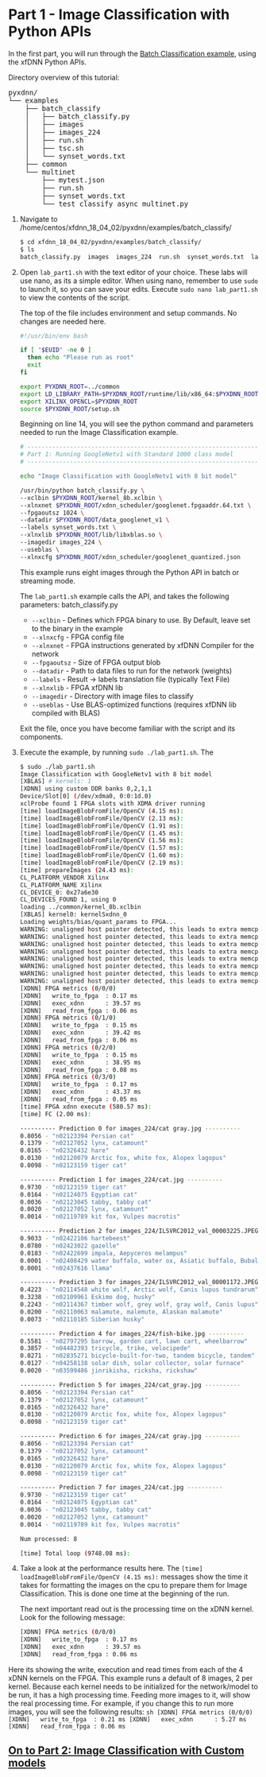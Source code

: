 # Part 1 - Image Classification with Python APIs
In the first part, you will run through the [Batch Classification example][], using the xfDNN Python APIs.

Directory overview of this tutorial:

<pre>
pyxdnn/
└── examples
    ├── batch_classify
    │   ├── batch_classify.py					
    │   ├── images
    │   ├── images_224
    │   ├── run.sh
    │   ├── tsc.sh											
    │   └── synset_words.txt
    ├── common
    └── multinet
        ├── mytest.json
        ├── run.sh
        ├── synset_words.txt
        └── test_classify_async_multinet.py
</pre>

1. Navigate to /home/centos/xfdnn_18_04_02/pyxdnn/examples/batch_classify/

	```bash
	$ cd xfdnn_18_04_02/pyxdnn/examples/batch_classify/
	$ ls
	batch_classify.py  images  images_224  run.sh  synset_words.txt  lab_part1.sh lab_part2.sh
	```

2. Open `lab_part1.sh` with the text editor of your choice. These labs will use nano, as its a simple editor. When using nano, remember to use `sudo` to launch it, so you can save your edits. Execute `sudo nano lab_part1.sh` to view the contents of the script.

	The top of the file includes environment and setup commands. No changes are needed here.  
	```sh
	#!/usr/bin/env bash

	if [ "$EUID" -ne 0 ]
	  then echo "Please run as root"
	  exit
	fi

	export PYXDNN_ROOT=../common
	export LD_LIBRARY_PATH=$PYXDNN_ROOT/runtime/lib/x86_64:$PYXDNN_ROOT/lib
	export XILINX_OPENCL=$PYXDNN_ROOT
	source $PYXDNN_ROOT/setup.sh
	```
	Beginning on line 14, you will see the python command and parameters needed to run the Image Classification example.
	```sh
	# --------------------------------------------------------------------
	# Part 1: Running GoogleNetv1 with Standard 1000 class model
	# -------------------------------------------------------------------

	echo "Image Classification with GoogleNetv1 with 8 bit model"

	/usr/bin/python batch_classify.py \
	--xclbin $PYXDNN_ROOT/kernel_8b.xclbin \
	--xlnxnet $PYXDNN_ROOT/xdnn_scheduler/googlenet.fpgaaddr.64.txt \
	--fpgaoutsz 1024 \
	--datadir $PYXDNN_ROOT/data_googlenet_v1 \
	--labels synset_words.txt \
	--xlnxlib $PYXDNN_ROOT/lib/libxblas.so \
	--imagedir images_224 \
	--useblas \
	--xlnxcfg $PYXDNN_ROOT/xdnn_scheduler/googlenet_quantized.json

	```

	This example runs eight images through the Python API in batch or streaming mode.

	The `lab_part1.sh` example calls the API, and takes the following parameters:
	batch_classify.py
	- `--xclbin` 		- Defines which FPGA binary to use. By Default, leave set to the binary in the example
	- `--xlnxcfg` 	- FPGA config file
	- `--xlnxnet` 	- FPGA instructions generated by xfDNN Compiler for the network
	- `--fpgaoutsz`	- Size of FPGA output blob
	- `--datadir`		- Path to data files to run for the network (weights)
	- `--labels`		- Result -> labels translation file (typically Text File)
	- `--xlnxlib`		- FPGA xfDNN lib
	- `--imagedir`	- Directory with image files to classify
	- `--useblas`		- Use BLAS-optimized functions (requires xfDNN lib compiled with BLAS)

	Exit the file, once you have become familiar with the script and its components.

3. Execute the example, by running `sudo ./lab_part1.sh`. The

	```sh
	$ sudo ./lab_part1.sh
	Image Classification with GoogleNetv1 with 8 bit model
	[XBLAS] # kernels: 1
	[XDNN] using custom DDR banks 0,2,1,1
	Device/Slot[0] (/dev/xdma0, 0:0:1d.0)
	xclProbe found 1 FPGA slots with XDMA driver running
	[time] loadImageBlobFromFile/OpenCV (4.15 ms):
	[time] loadImageBlobFromFile/OpenCV (2.13 ms):
	[time] loadImageBlobFromFile/OpenCV (1.91 ms):
	[time] loadImageBlobFromFile/OpenCV (1.45 ms):
	[time] loadImageBlobFromFile/OpenCV (1.56 ms):
	[time] loadImageBlobFromFile/OpenCV (1.57 ms):
	[time] loadImageBlobFromFile/OpenCV (1.60 ms):
	[time] loadImageBlobFromFile/OpenCV (2.19 ms):
	[time] prepareImages (24.43 ms):
	CL_PLATFORM_VENDOR Xilinx
	CL_PLATFORM_NAME Xilinx
	CL_DEVICE_0: 0x27a6e30
	CL_DEVICES_FOUND 1, using 0
	loading ../common/kernel_8b.xclbin
	[XBLAS] kernel0: kernelSxdnn_0
	Loading weights/bias/quant_params to FPGA...
	WARNING: unaligned host pointer detected, this leads to extra memcpy
	WARNING: unaligned host pointer detected, this leads to extra memcpy
	WARNING: unaligned host pointer detected, this leads to extra memcpy
	WARNING: unaligned host pointer detected, this leads to extra memcpy
	WARNING: unaligned host pointer detected, this leads to extra memcpy
	WARNING: unaligned host pointer detected, this leads to extra memcpy
	WARNING: unaligned host pointer detected, this leads to extra memcpy
	WARNING: unaligned host pointer detected, this leads to extra memcpy
	[XDNN] FPGA metrics (0/0/0)
	[XDNN]   write_to_fpga  : 0.17 ms
	[XDNN]   exec_xdnn      : 39.57 ms
	[XDNN]   read_from_fpga : 0.06 ms
	[XDNN] FPGA metrics (0/1/0)
	[XDNN]   write_to_fpga  : 0.15 ms
	[XDNN]   exec_xdnn      : 39.42 ms
	[XDNN]   read_from_fpga : 0.06 ms
	[XDNN] FPGA metrics (0/2/0)
	[XDNN]   write_to_fpga  : 0.15 ms
	[XDNN]   exec_xdnn      : 38.95 ms
	[XDNN]   read_from_fpga : 0.08 ms
	[XDNN] FPGA metrics (0/3/0)
	[XDNN]   write_to_fpga  : 0.17 ms
	[XDNN]   exec_xdnn      : 43.37 ms
	[XDNN]   read_from_fpga : 0.05 ms
	[time] FPGA xdnn execute (580.57 ms):
	[time] FC (2.00 ms):

	---------- Prediction 0 for images_224/cat gray.jpg ----------
	0.8056 - "n02123394 Persian cat"
	0.1379 - "n02127052 lynx, catamount"
	0.0165 - "n02326432 hare"
	0.0130 - "n02120079 Arctic fox, white fox, Alopex lagopus"
	0.0098 - "n02123159 tiger cat"

	---------- Prediction 1 for images_224/cat.jpg ----------
	0.9730 - "n02123159 tiger cat"
	0.0164 - "n02124075 Egyptian cat"
	0.0036 - "n02123045 tabby, tabby cat"
	0.0020 - "n02127052 lynx, catamount"
	0.0014 - "n02119789 kit fox, Vulpes macrotis"

	---------- Prediction 2 for images_224/ILSVRC2012_val_00003225.JPEG ----------
	0.9033 - "n02422106 hartebeest"
	0.0780 - "n02423022 gazelle"
	0.0183 - "n02422699 impala, Aepyceros melampus"
	0.0001 - "n02408429 water buffalo, water ox, Asiatic buffalo, Bubalus bubalis"
	0.0001 - "n02437616 llama"

	---------- Prediction 3 for images_224/ILSVRC2012_val_00001172.JPEG ----------
	0.4223 - "n02114548 white wolf, Arctic wolf, Canis lupus tundrarum"
	0.3238 - "n02109961 Eskimo dog, husky"
	0.2243 - "n02114367 timber wolf, grey wolf, gray wolf, Canis lupus"
	0.0200 - "n02110063 malamute, malemute, Alaskan malamute"
	0.0073 - "n02110185 Siberian husky"

	---------- Prediction 4 for images_224/fish-bike.jpg ----------
	0.5581 - "n02797295 barrow, garden cart, lawn cart, wheelbarrow"
	0.3857 - "n04482393 tricycle, trike, velocipede"
	0.0271 - "n02835271 bicycle-built-for-two, tandem bicycle, tandem"
	0.0127 - "n04258138 solar dish, solar collector, solar furnace"
	0.0020 - "n03599486 jinrikisha, ricksha, rickshaw"

	---------- Prediction 5 for images_224/cat_gray.jpg ----------
	0.8056 - "n02123394 Persian cat"
	0.1379 - "n02127052 lynx, catamount"
	0.0165 - "n02326432 hare"
	0.0130 - "n02120079 Arctic fox, white fox, Alopex lagopus"
	0.0098 - "n02123159 tiger cat"

	---------- Prediction 6 for images_224/cat gray.jpg ----------
	0.8056 - "n02123394 Persian cat"
	0.1379 - "n02127052 lynx, catamount"
	0.0165 - "n02326432 hare"
	0.0130 - "n02120079 Arctic fox, white fox, Alopex lagopus"
	0.0098 - "n02123159 tiger cat"

	---------- Prediction 7 for images_224/cat.jpg ----------
	0.9730 - "n02123159 tiger cat"
	0.0164 - "n02124075 Egyptian cat"
	0.0036 - "n02123045 tabby, tabby cat"
	0.0020 - "n02127052 lynx, catamount"
	0.0014 - "n02119789 kit fox, Vulpes macrotis"

	Num processed: 8

	[time] Total loop (9748.08 ms):

	```
4. Take a look at the performance results here. The `[time] loadImageBlobFromFile/OpenCV (4.15 ms):` messages show the time it takes for formatting the images on the cpu to prepare them for Image Classification. This is done one time at the beginning of the run.

	The next important read out is the processing time on the xDNN kernel. Look for the following message:
	```sh
	[XDNN] FPGA metrics (0/0/0)
	[XDNN]   write_to_fpga  : 0.17 ms
	[XDNN]   exec_xdnn      : 39.57 ms
	[XDNN]   read_from_fpga : 0.06 ms
	```
Here its showing the write, execution and read times from each of the 4 xDNN kernels on the FPGA. This example runs a default of 8 images, 2 per kernel. Because each kernel needs to be initialized for the network/model to be run, it has a high processing time. Feeding more images to it, will show the real processing time. For example, if you change this to run more images, you will see the following results:
	```sh
	[XDNN] FPGA metrics (0/0/0)
	[XDNN]   write_to_fpga  : 0.21 ms
	[XDNN]   exec_xdnn      : 5.27 ms
	[XDNN]   read_from_fpga : 0.06 ms
	```

## [On to Part 2: Image Classification with Custom models][]


  [here]: tutorials/launching_instance.md
  [compiler]: tutorials/compile.md
  [quantizer]: tutorials/quantize.md
  [Xilinx ML Suite]: https://github.com/Xilinx/ML-Suite
  [Batch Classification example]: https://github.com/Xilinx/ML-Suite/blob/master/pythonexample.md
  [On to Part 2: Image Classification with Custom models]: tsc_part2.md
